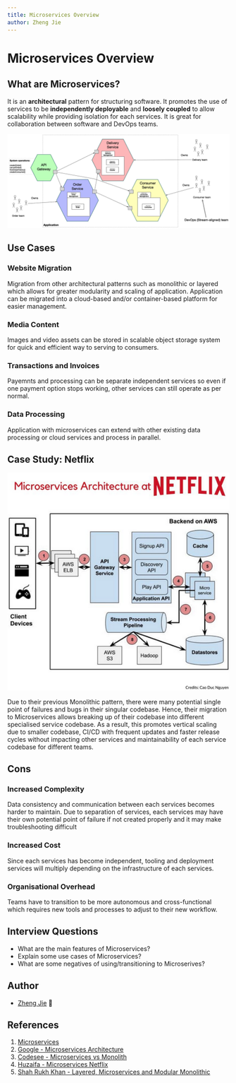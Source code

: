 ```yaml
---
title: Microservices Overview
author: Zheng Jie
---
```


# Microservices Overview

## What are Microservices?

It is an **architectural** pattern for structuring software. It promotes the use of services to be **independently deployable** and **loosely coupled** to allow scalability while providing isolation for each services. It is great for collaboration between software and DevOps teams.

![Example Microservices Structure](../../.gitbook/assets/software-architecture/micro-example.png)

## Use Cases

### Website Migration

Migration from other architectural patterns such as monolithic or layered which allows for greater modularity and scaling of application. Application can be migrated into a cloud-based and/or container-based platform for easier management.

### Media Content

Images and video assets can be stored in scalable object storage system for quick and efficient way to serving to consumers.

### Transactions and Invoices

Payemnts and processing can be separate independent services so even if one payment option stops working, other services can still operate as per normal.

### Data Processing

Application with microservices can extend with other existing data processing or cloud services and process in parallel.

## Case Study: Netflix

![Netflix Microservices Architecture](../../.gitbook/assets/software-architecture/netflix-microservices.png)

Due to their previous Monolithic pattern, there were many potential single point of failures and bugs in their singular codebase. Hence, their migration to Microservices allows breaking up of their codebase into different specialised service codebase. As a result, this promotes vertical scaling due to smaller codebase, CI/CD with frequent updates and faster release cycles without impacting other services and maintainability of each service codebase for different teams.

## Cons

### Increased Complexity

Data consistency and communication between each services becomes harder to maintain. Due to separation of services, each services may have their own potential point of failure if not created properly and it may make troubleshooting difficult

### Increased Cost

Since each services has become independent, tooling and deployment services will multiply depending on the infrastructure of each services.

### Organisational Overhead

Teams have to transition to be more autonomous and cross-functional which requires new tools and processes to adjust to their new workflow.

## Interview Questions

* What are the main features of Microservices?
* Explain some use cases of Microservices?
* What are some negatives of using/transitioning to Microserives?

## Author

- [Zheng Jie](https://github.com/Bread7) 🍞

## References

1. [Microservices](https://microservices.io/)
2. [Google - Microservices Architecture](https://cloud.google.com/learn/what-is-microservices-architecture#section-3)
3. [Codesee - Microservices vs Monolith](https://www.codesee.io/learning-center/microservices-vs-monolith)
4. [Huzaifa - Microservices Netflix](https://www.linkedin.com/pulse/monolithic-vs-microservices-architecture-case-study-netflix-asif/)
5. [Shah Rukh Khan - Layered, Microservices and Modular Monolithic](https://medium.com/@shahrukhkhan_7802/layered-microservices-and-modular-monolithic-454efda8b2df)
